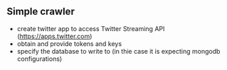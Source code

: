 ## Simple crawler
- create twitter app to access Twitter Streaming API (https://apps.twitter.com)
- obtain and provide tokens and keys 
- specify the database to write to (in thie case it is expecting mongodb configurations)


